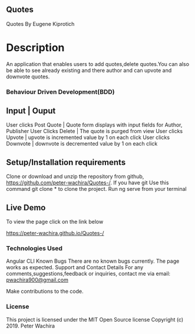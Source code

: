
## Quotes
Quotes
By Eugene Kiprotich
# Description
An application that enables users to add quotes,delete quotes.You can also be able to see already existing and there author and can upvote and downvote quotes.
### Behaviour Driven Development(BDD)
Input |	Ouput
--------------
User clicks Post Quote |	Quote form displays with input fields for Author, Publisher
User Clicks Delete     |	The quote is purged from view
User clicks Upvote	   | upvote is incremented value by 1 on each click
User clicks Downvote   |	downvote is decremented value by 1 on each click
## Setup/Installation requirements
Clone or download and unzip the repository from github, https://github.com/peter-wachira/Quotes-/.
If you have git Use this command git clone * to clone the project.
Run ng serve from your terminal
## Live Demo
To view the page click on the link below

https://peter-wachira.github.io/Quotes-/
### Technologies Used
Angular CLI
Known Bugs
There are no known bugs currently. The page works as expected.
Support and Contact Details
For any comments,suggestions,feedback or inquiries, contact me via email: pwachira900@gmail.com

Make contributions to the code.

### License
This project is licensed under the MIT Open Source license Copyright (c) 2019. Peter Wachira